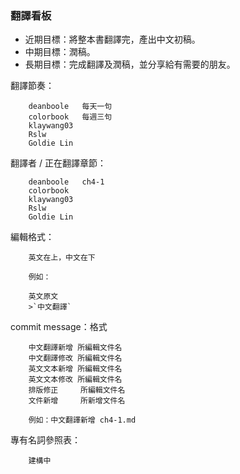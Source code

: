 ### 翻譯看板


* 近期目標：將整本書翻譯完，產出中文初稿。
* 中期目標：潤稿。
* 長期目標：完成翻譯及潤稿，並分享給有需要的朋友。

翻譯節奏：

		deanboole	每天一句
		colorbook	每週三句
		klaywang03	
		Rslw		
		Goldie Lin	

翻譯者 / 正在翻譯章節：

		deanboole	ch4-1
		colorbook	
		klaywang03	
		Rslw		
		Goldie Lin	

編輯格式：

		英文在上，中文在下
		
		例如：
		
		英文原文
		>`中文翻譯`

commit message：格式

		中文翻譯新增 所編輯文件名
		中文翻譯修改 所編輯文件名
		英文文本新增 所編輯文件名
		英文文本修改 所編輯文件名
		排版修正     所編輯文件名
		文件新增     所新增文件名

		例如：中文翻譯新增 ch4-1.md

專有名詞參照表：

		建構中
